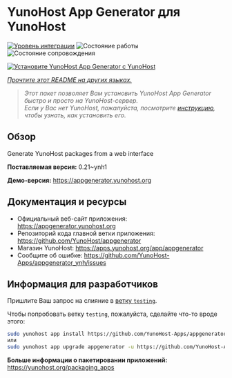<!--
Важно: этот README был автоматически сгенерирован <https://github.com/YunoHost/apps/tree/master/tools/readme_generator>
Он НЕ ДОЛЖЕН редактироваться вручную.
-->

# YunoHost App Generator для YunoHost

[![Уровень интеграции](https://apps.yunohost.org/badge/integration/appgenerator)](https://ci-apps.yunohost.org/ci/apps/appgenerator/)
![Состояние работы](https://apps.yunohost.org/badge/state/appgenerator)
![Состояние сопровождения](https://apps.yunohost.org/badge/maintained/appgenerator)

[![Установите YunoHost App Generator с YunoHost](https://install-app.yunohost.org/install-with-yunohost.svg)](https://install-app.yunohost.org/?app=appgenerator)

*[Прочтите этот README на других языках.](./ALL_README.md)*

> *Этот пакет позволяет Вам установить YunoHost App Generator быстро и просто на YunoHost-сервер.*  
> *Если у Вас нет YunoHost, пожалуйста, посмотрите [инструкцию](https://yunohost.org/install), чтобы узнать, как установить его.*

## Обзор

Generate YunoHost packages from a web interface


**Поставляемая версия:** 0.21~ynh1

**Демо-версия:** <https://appgenerator.yunohost.org>
## Документация и ресурсы

- Официальный веб-сайт приложения: <https://appgenerator.yunohost.org>
- Репозиторий кода главной ветки приложения: <https://github.com/YunoHost/appgenerator>
- Магазин YunoHost: <https://apps.yunohost.org/app/appgenerator>
- Сообщите об ошибке: <https://github.com/YunoHost-Apps/appgenerator_ynh/issues>

## Информация для разработчиков

Пришлите Ваш запрос на слияние в [ветку `testing`](https://github.com/YunoHost-Apps/appgenerator_ynh/tree/testing).

Чтобы попробовать ветку `testing`, пожалуйста, сделайте что-то вроде этого:

```bash
sudo yunohost app install https://github.com/YunoHost-Apps/appgenerator_ynh/tree/testing --debug
или
sudo yunohost app upgrade appgenerator -u https://github.com/YunoHost-Apps/appgenerator_ynh/tree/testing --debug
```

**Больше информации о пакетировании приложений:** <https://yunohost.org/packaging_apps>
